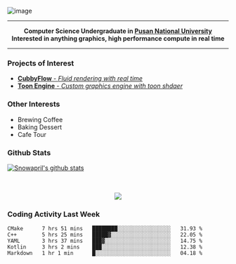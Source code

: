 ![image](https://user-images.githubusercontent.com/24654975/122706556-2ce28400-d293-11eb-86ee-22b9ba640f2b.png)


---

<p align="center">
  <strong>
    Computer Science Undergraduate in <a href="https://pusan.ac.kr/">Pusan National University</a>
    <br>
    Interested in anything graphics, high performance compute in real time
  </strong>
</p>

---

### Projects of Interest

* [**CubbyFlow** - *Fluid rendering with real time*](https://github.com/utilforever/CubbyFlow)
* [**Toon Engine** - *Custom graphics engine with toon shdaer*](https://github.com/Snowapril/ToonEngine)

### Other Interests

* Brewing Coffee
* Baking Dessert 
* Cafe Tour

### Github Stats
 
[![Snowapril's github stats](https://github-readme-stats.vercel.app/api?username=Snowapril&hide_title=true&hide_border=true&show_icons=true&include_all_commits=true&count_private=true)](https://github.com/Snowapril)

<p align="center">
    <br><br>
    <a href="https://snowapril.github.io"><img src="https://img.shields.io/badge/website-snowapril.github.io-red?style=for-the-badge"></a>
</p>

### Coding Activity Last Week

<!--START_SECTION:waka-->
```text
CMake      7 hrs 51 mins   ████████░░░░░░░░░░░░░░░░░   31.93 % 
C++        5 hrs 25 mins   █████▓░░░░░░░░░░░░░░░░░░░   22.05 % 
YAML       3 hrs 37 mins   ███▓░░░░░░░░░░░░░░░░░░░░░   14.75 % 
Kotlin     3 hrs 2 mins    ███░░░░░░░░░░░░░░░░░░░░░░   12.38 % 
Markdown   1 hr 1 min      █░░░░░░░░░░░░░░░░░░░░░░░░   04.18 % 
```
<!--END_SECTION:waka-->
